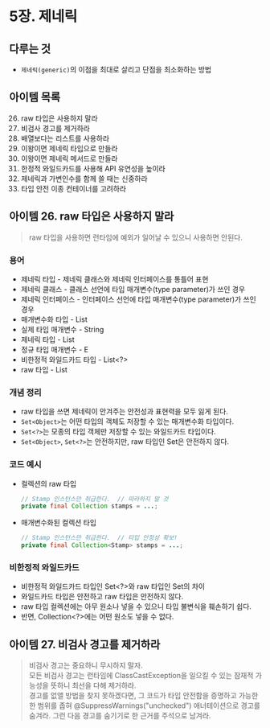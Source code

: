 # 5장. 제네릭
## 다루는 것
- `제네릭(generic)`의 이점을 최대로 살리고 단점을 최소화하는 방법

## 아이템 목록
26. raw 타입은 사용하지 말라
27. 비검사 경고를 제거하라
28. 배열보다는 리스트를 사용하라
29. 이왕이면 제네릭 타입으로 만들라
30. 이왕이면 제네릭 메서드로 만들라
31. 한정적 와일드카드를 사용해 API 유연성을 높이라
32. 제네릭과 가변인수를 함께 쓸 때는 신중하라
33. 타입 안전 이종 컨테이너를 고려하라

## 아이템 26. raw 타입은 사용하지 말라
> raw 타입을 사용하면 런타임에 예외가 일어날 수 있으니 사용하면 안된다.

### 용어
- 제네릭 타입 - 제네릭 클래스와 제네릭 인터페이스를 통틀어 표현
- 제네릭 클래스 - 클래스 선언에 타입 매개변수(type parameter)가 쓰인 경우
- 제네릭 인터페이스 - 인터페이스 선언에 타입 매개변수(type parameter)가 쓰인 경우
- 매개변수화 타입 - List<String>
- 실제 타입 매개변수 - String
- 제네릭 타입 - List<E>
- 정규 타입 매개변수 - E
- 비한정적 와일드카드 타입 - List<?>
- raw 타입 - List
 
### 개념 정리
- raw 타입을 쓰면 제네릭이 안겨주는 안전성과 표현력을 모두 잃게 된다.
- `Set<Object>`는 어떤 타입의 객체도 저장할 수 있는 매개변수화 타입이다.  
- `Set<?>`는 모종의 타입 객체만 저장할 수 있는 와일드카드 타입이다.  
- `Set<Object>`, `Set<?>`는 안전하지만, raw 타입인 Set은 안전하지 않다.

### 코드 예시
- 컬렉션의 raw 타입
  ```java
  // Stamp 인스턴스만 취급한다.  // 따라하지 말 것
  private final Collection stamps = ...;
  ```
- 매개변수화된 컬렉션 타입
  ```java
  // Stamp 인스턴스만 취급한다.  // 타입 안정성 확보!
  private final Collection<Stamp> stamps = ...;
  ```

### 비한정적 와일드카드
- 비한정적 와일드카드 타입인 Set<?>와 raw 타입인 Set의 차이
- 와일드카드 타입은 안전하고 raw 타입은 안전하지 않다.
- raw 타입 컬렉션에는 아무 원소나 넣을 수 있으니 타입 불변식을 훼손하기 쉽다.
- 반면, Collection<?>에는 어떤 원소도 넣을 수 없다.

## 아이템 27. 비검사 경고를 제거하라
> 비검사 경고는 중요하니 무시하지 말자.  
> 모든 비검사 경고는 런타임에 ClassCastException을 일으킬 수 있는 잠재적 가능성을 뜻하니 최선을 다해 제거하라.  
> 경고를 없앨 방법을 찾지 못하겠다면, 그 코드가 타입 안전함을 증명하고 가능한 한 범위를 좁혀 @SuppressWarnings("unchecked") 애너테이션으로 경고를 숨겨라.
> 그런 다음 경고를 숨기기로 한 근거를 주석으로 남겨라.